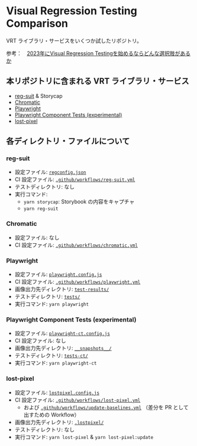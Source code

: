 # Visual Regression Testing Comparison

VRT ライブラリ・サービスをいくつか試したリポジトリ。

参考：　[2023年にVisual Regression Testingを始めるならどんな選択肢があるか](https://zenn.dev/loglass/articles/visual-regression-testing-comparison)

## 本リポジトリに含まれる VRT ライブラリ・サービス

- [reg-suit](https://github.com/reg-viz/reg-suit) & Storycap
- [Chromatic](https://www.chromatic.com/)
- [Playwright](https://playwright.dev/docs/test-snapshots)
- [Playwright Component Tests (experimental)](https://playwright.dev/docs/test-components)
- [lost-pixel](https://github.com/lost-pixel/lost-pixel)

## 各ディレクトリ・ファイルについて

### reg-suit

- 設定ファイル: [`regconfig.json`](./regconfig.json)
- CI 設定ファイル: [`.github/workflows/reg-suit.yml`](./.github/workflows/reg-suit.yml)
- テストディレクトリ: なし
- 実行コマンド:
  - `yarn storycap`: Storybook の内容をキャプチャ
  - `yarn reg-suit`

### Chromatic

- 設定ファイル: なし
- CI 設定ファイル: [`.github/workflows/chromatic.yml`](./.github/workflows/chromatic.yml)

### Playwright

- 設定ファイル: [`playwright.config.js`](./playwright.config.js)
- CI 設定ファイル: [`.github/workflows/playwright.yml`](./.github/workflows/playwright.yml)
- 画像出力先ディレクトリ: [`test-results/`](./test-results/)
- テストディレクトリ: [`tests/`](./tests/)
- 実行コマンド: `yarn playwright`

### Playwright Component Tests (experimental)

- 設定ファイル: [`playwright-ct.config.js`](./playwright-ct.config.js)
- CI 設定ファイル: なし
- 画像出力先ディレクトリ: [`__snapshots__/`](./__snapshots__/)
- テストディレクトリ: [`tests-ct/`](./tests-ct/)
- 実行コマンド: `yarn playwright-ct`

### lost-pixel

- 設定ファイル: [`lostpixel.config.js`](./lostpixel.config.js)
- CI 設定ファイル: [`.github/workflows/lost-pixel.yml`](./.github/workflows/lost-pixel.yml)
  - および [`.github/workflows/update-baselines.yml`](./.github/workflows/update-baselines.yml) （差分を PR として出すための Workflow）
- 画像出力先ディレクトリ: [`.lostpixel/`](./.lostpixel/)
- テストディレクトリ: なし
- 実行コマンド: `yarn lost-pixel` & `yarn lost-pixel:update`
